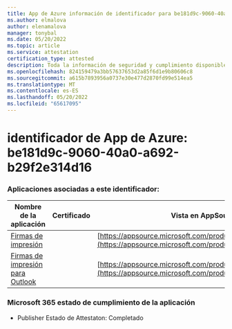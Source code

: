 ```yaml
---
title: App de Azure información de identificador para be181d9c-9060-40a0-a692-b29f2e314d16
ms.author: elmalova
author: elenamalova
manager: tonybal
ms.date: 05/20/2022
ms.topic: article
ms.service: attestation
certification_type: attested
description: Toda la información de seguridad y cumplimiento disponible para be181d9c-9060-40a0-a692-b29f2e314d16.
ms.openlocfilehash: 824159479a3bb57637653d2a85f6d1e9b80606c8
ms.sourcegitcommit: a615b7893956a0737e30e477d2870fd99e514ea5
ms.translationtype: MT
ms.contentlocale: es-ES
ms.lasthandoff: 05/20/2022
ms.locfileid: "65617095"
---
```

# <a name="azure-app-id-be181d9c-9060-40a0-a692-b29f2e314d16"></a>identificador de App de Azure: be181d9c-9060-40a0-a692-b29f2e314d16


### <a name="apps-associated-with-this-id"></a>Aplicaciones asociadas a este identificador:
| **Nombre de la aplicación** | **Certificado** | **Vista en AppSource** |
|--------------|---------------|-----------------------|
| [Firmas de impresión](../forward/WA200003216.md) |  | [https://appsource.microsoft.com/product/office/WA200003216](https://appsource.microsoft.com/product/office/WA200003216) |
| [Firmas de impresión para Outlook](../forward/WA200003199.md) |  | [https://appsource.microsoft.com/product/office/WA200003199](https://appsource.microsoft.com/product/office/WA200003199) |

### <a name="microsoft-365-app-compliance-status"></a>Microsoft 365 estado de cumplimiento de la aplicación
- Publisher Estado de Attestaton: Completado
